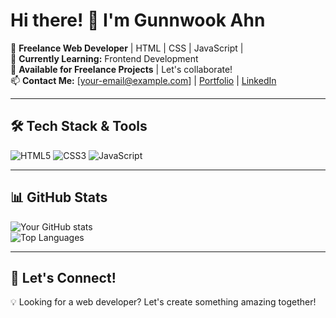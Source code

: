 # Hi there! 👋 I'm Gunnwook Ahn

🚀 **Freelance Web Developer** | HTML | CSS | JavaScript |  
🌱 **Currently Learning:** Frontend Development  
💼 **Available for Freelance Projects** | Let's collaborate!  
📫 **Contact Me:** [your-email@example.com] | [Portfolio](https://ahndev.com) | [LinkedIn](https://linkedin.com/in/gunnwook-ahn-5401bb355/)  

---

## 🛠️ Tech Stack & Tools  

![HTML5](https://img.shields.io/badge/HTML5-orange) ![CSS3](https://img.shields.io/badge/CSS3-blue) ![JavaScript](https://img.shields.io/badge/JavaScript-yellow)

---

## 📊 GitHub Stats  

![Your GitHub stats](https://github-readme-stats.vercel.app/api?username=yourusername&show_icons=true&theme=radical)  
![Top Languages](https://github-readme-stats.vercel.app/api/top-langs/?username=agw76638&layout=compact)  

---

## 🤝 Let's Connect!  
💡 Looking for a web developer? Let's create something amazing together!  
